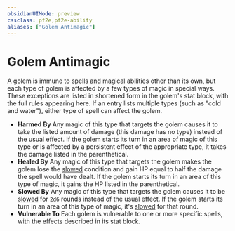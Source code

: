```yaml
---
obsidianUIMode: preview
cssclass: pf2e,pf2e-ability
aliases: ["Golem Antimagic"]
---
```

# Golem Antimagic

A golem is immune to spells and magical abilities other than its own, but each type of golem is affected by a few types of magic in special ways. These exceptions are listed in shortened form in the golem's stat block, with the full rules appearing here. If an entry lists multiple types (such as "cold and water"), either type of spell can affect the golem.

- **Harmed By** Any magic of this type that targets the golem causes it to take the listed amount of damage (this damage has no type) instead of the usual effect. If the golem starts its turn in an area of magic of this type or is affected by a persistent effect of the appropriate type, it takes the damage listed in the parenthetical.
- **Healed By** Any magic of this type that targets the golem makes the golem lose the [slowed](conditions.md#Slowed) condition and gain HP equal to half the damage the spell would have dealt. If the golem starts its turn in an area of this type of magic, it gains the HP listed in the parenthetical.
- **Slowed By** Any magic of this type that targets the golem causes it to be [slowed](conditions.md#Slowed) for `2d6` rounds instead of the usual effect. If the golem starts its turn in an area of this type of magic, it's [slowed](conditions.md#Slowed) for that round.
- **Vulnerable To** Each golem is vulnerable to one or more specific spells, with the effects described in its stat block.